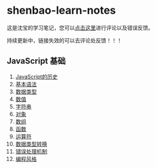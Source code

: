 # shenbao-learn-notes

这是沈宝的学习笔记，您可以<a href="https://shenbao.github.io/shenbao-learn-notes/comment" target="_blank">点击这里</a>进行评论以及错误反馈。

持续更新中，链接失效的可以去评论处反馈！！！


## JavaScript 基础

1. [JavaScript的历史](./history.md)
1. [基本语法](./basic.md)
1. [数据类型](./types.md)
1. [数值](./number.md)
1. [字符串](./string.md)
1. [对象](./object.md)
1. [数组](./array.md)
1. [函数](./function.md)
1. [运算符](./operator.md)
1. [数据类型转换](./conversion.md)
1. [错误处理机制](./error.md)
1. [编程风格](./style.md)
